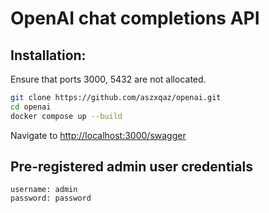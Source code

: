 # OpenAI chat completions API

## Installation:

Ensure that ports 3000, 5432 are not allocated.

```bash
git clone https://github.com/aszxqaz/openai.git
cd openai
docker compose up --build
```

Navigate to [http://localhost:3000/swagger](http://localhost:3000/swagger)

## Pre-registered admin user credentials

```
username: admin
password: password
```
